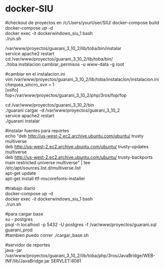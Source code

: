 # docker-SIU
#checkout de proyectos en /c/Users/yourUser/SIU/
docker-compose build  
docker-compose up -d  
docker exec -it dockerwindows_siu_1 bash  
./run.sh  

/var/www/proyectos/guarani_3_10_2/lib/toba/bin/instalar  
service apache2 restart  
cd /var/www/proyectos/guarani_3_10_2/lib/toba/bin/  
./toba instalacion cambiar_permisos -u www-data -g root  

#cambiar en el instalacion.ini  
vim /var/www/proyectos/guarani_3_10_2/lib/toba/instalacion/instalacion.ini  
chequea_sincro_svn = 1  
[xslfo]  
fop=/var/www/proyectos/guarani_3_10_2/php/3ros/fop/fop  

cd /var/www/proyectos/guarani_3_10_2/bin  
./guarani cargar -d /var/www/proyectos/guarani_3_10_2  
service apache2 restart  
./guarani instalar  

#instalar fuentes para reportes  
echo "deb http://us-west-2.ec2.archive.ubuntu.com/ubuntu/ trusty multiverse  
deb http://us-west-2.ec2.archive.ubuntu.com/ubuntu/ trusty-updates multiverse  
deb http://us-west-2.ec2.archive.ubuntu.com/ubuntu/ trusty-backports main restricted universe multiverse" | tee   /etc/apt/sources.list.d/multiverse.list  
apt-get update  
apt-get install ttf-mscorefonts-installer  

#trabajo diario  
docker-compose up -d  
docker exec -it dockerwindows_siu_1 bash  
./run.sh  

#para cargar base  
su - postgres  
psql -h localhost -p 5432 -U postgres -f /var/www/proyectos/guarani.sql guarani_prod  
#tambien puedo correr ./cargar_base.sh

#servidor de reportes  
java -jar /var/www/proyectos/guarani_3_10_2/lib/toba/php/3ros/JavaBridge/WEB-INF/lib/JavaBridge.jar SERVLET:8081  
